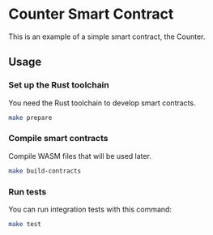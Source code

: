 # Counter Smart Contract

This is an example of a simple smart contract, the Counter.

## Usage

### Set up the Rust toolchain
You need the Rust toolchain to develop smart contracts.
```bash
make prepare
```

### Compile smart contracts
Compile WASM files that will be used later.
```bash
make build-contracts
```
### Run tests
You can run integration tests with this command:
```bash
make test
```